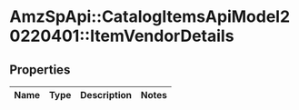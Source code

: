 # AmzSpApi::CatalogItemsApiModel20220401::ItemVendorDetails

## Properties
Name | Type | Description | Notes
------------ | ------------- | ------------- | -------------

